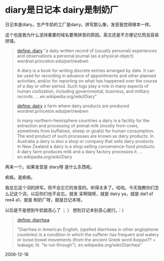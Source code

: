 # diary是日记本 dairy是制奶厂

日记本是diary。生产牛奶的工厂是dairy。拼写那么像，发音我觉得根本一样。

这个也是我为什么坚持重要的域名要用拼音的原因。英文还是不方便记忆而且容易拼错。

> [define: diary](http://www.google.com/search?q=define%3A+diary&start=0&ie=utf-8&oe=utf-8&client=firefox-a&rls=org.mozilla:en-US:official)
> "a daily written record of (usually personal) experiences and observations
> a personal journal (as a physical object)
> wordnet.princeton.edu/perl/webwn
> 
> A diary is a book for writing discrete entries arranged by date. It can be used for recording in advance of appointments and other planned activities, and/or for reporting on what has happened over the course of a day or other period. Such logs play a role in many aspects of human civilization, including governmental, business, and military records. ...
> en.wikipedia.org/wiki/Diary"
> 
> 
> [define: dairy](http://www.google.com/search?q=define%3A+dairy&start=0&ie=utf-8&oe=utf-8&client=firefox-a&rls=org.mozilla:en-US:official)
> a farm where dairy products are produced
> wordnet.princeton.edu/perl/webwn
> 
> In many northern-hemisphere countries a dairy is a facility for the extraction and processing of animal milk (mostly from cows, sometimes from buffaloes, sheep or goats) for human consumption. The end product of such processes are known as dairy products. In Australia a dairy is also a shop or company that sells dairy products. In New Zealand a dairy is a shop selling convenience-food products. A dairy farm produces milk and a dairy factory processes it. ...
> en.wikipedia.org/wiki/Dairy

再来一个。如果发音是 diary呀 是什么东西呢。

痢疾。是痢疾。

我总忘这个词的拼写。但不会忘它的发音的。听得太多了。哈哈。今天我教你们怎么记这个词，以后你们也不会忘。就发 呆啊瑞呀，就是 dairy ya，就是 dai1 a1 ree4 a1，就是 制奶厂呀，就是日记本呀。

以后是不是想到牛奶就恶心了 ； ） 想到日记本别恶心就行。：）

> [define: diarrhea](http://www.google.com/search?hl=en&newwindow=1&client=firefox-a&rls=org.mozilla:en-US:official&hs=1cR&sa=X&oi=spell&resnum=0&ct=result&cd=1&q=define:+diarrhea&spell=1
> )
> 
> "Diarrhea in American English, (spelled diarrhoea in other anglophone countries) is a condition in which the sufferer has frequent and watery or loose bowel movements (from the ancient Greek word διαρρο?? = leakage; lit. "to run through").
> en.wikipedia.org/wiki/Diarrhea"


2006-12-18